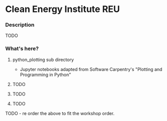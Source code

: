 # Clean Energy Institute REU 

### Description
TODO

### What's here? 

1. python_plotting sub directory
    * Jupyter notebooks adapted from  Software Carpentry's "Plotting and Programming in Python"

2. TODO

3. TODO

4. TODO

TODO - re order the above to fit the workshop order. 